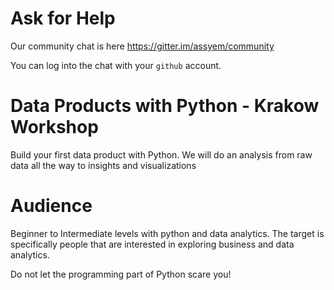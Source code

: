 # Ask for Help

Our community chat is here https://gitter.im/assyem/community

You can log into the chat with your `github` account.

# Data Products with Python - Krakow Workshop

Build your first data product with Python. We will do an analysis from raw data all the way to insights and visualizations

# Audience

Beginner to Intermediate levels with python and data analytics. The target is specifically people that are interested in exploring business and data analytics.

Do not let the programming part of Python scare you!
